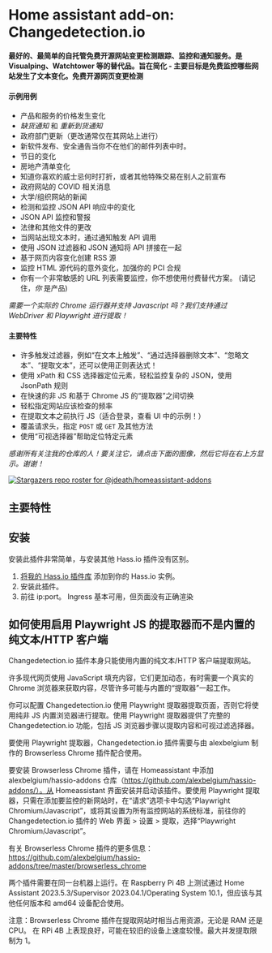 # Home assistant add-on: Changedetection.io

**最好的、最简单的自托管免费开源网站变更检测跟踪、监控和通知服务。是 Visualping、Watchtower 等的替代品。旨在简化 - 主要目标是免费监控哪些网站发生了文本变化。免费开源网页变更检测**

#### 示例用例

- 产品和服务的价格发生变化
- _缺货通知_ 和 _重新到货通知_
- 政府部门更新（更改通常仅在其网站上进行）
- 新软件发布、安全通告当你不在他们的邮件列表中时。
- 节日的变化
- 房地产清单变化
- 知道你喜欢的威士忌何时打折，或者其他特殊交易在别人之前宣布
- 政府网站的 COVID 相关消息
- 大学/组织网站的新闻
- 检测和监控 JSON API 响应中的变化
- JSON API 监控和警报
- 法律和其他文件的更改
- 当网站出现文本时，通过通知触发 API 调用
- 使用 JSON 过滤器和 JSON 通知将 API 拼接在一起
- 基于网页内容变化创建 RSS 源
- 监控 HTML 源代码的意外变化，加强你的 PCI 合规
- 你有一个非常敏感的 URL 列表需要监控，你不想使用付费替代方案。 (请记住，_你_ 是产品)

_需要一个实际的 Chrome 运行器并支持 Javascript 吗？我们支持通过 WebDriver 和 Playwright 进行提取！</a>_

#### 主要特性

- 许多触发过滤器，例如“在文本上触发”、“通过选择器删除文本”、“忽略文本”、“提取文本”，还可以使用正则表达式！
- 使用 xPath 和 CSS 选择器定位元素，轻松监控复杂的 JSON，使用 JsonPath 规则
- 在快速的非 JS 和基于 Chrome JS 的“提取器”之间切换
- 轻松指定网站应该检查的频率
- 在提取文本之前执行 JS（适合登录，查看 UI 中的示例！）
- 覆盖请求头，指定 `POST` 或 `GET` 及其他方法
- 使用“可视选择器”帮助定位特定元素

_感谢所有关注我的仓库的人！要关注它，请点击下面的图像，然后它将在右上方显示。谢谢！_

[![Stargazers repo roster for @jdeath/homeassistant-addons](https://reporoster.com/stars/jdeath/homeassistant-addons)](https://github.com/jdeath/homeassistant-addons/stargazers)

## 主要特性


## 安装

安装此插件非常简单，与安装其他 Hass.io 插件没有区别。

1. [将我的 Hass.io 插件库][repository] 添加到你的 Hass.io 实例。
1. 安装此插件。
1. 前往 ip:port。 Ingress 基本可用，但页面没有正确渲染


## 如何使用启用 Playwright JS 的提取器而不是内置的纯文本/HTTP 客户端

Changedetection.io 插件本身只能使用内置的纯文本/HTTP 客户端提取网站。

许多现代网页使用 JavaScript 填充内容，它们更加动态，有时需要一个真实的 Chrome 浏览器来获取内容，尽管许多可能与内置的“提取器”一起工作。

你可以配置 Changedetection.io 使用 Playwright 提取器提取页面，否则它将使用纯非 JS 内置浏览器进行提取。使用 Playwright 提取器提供了完整的 Changedetection.io 功能，包括 JS 浏览器步骤以提取内容和可视过滤选择器。

要使用 Playwright 提取器，Changedetection.io 插件需要与由 alexbelgium 制作的 Browserless Chrome 插件配合使用。

要安装 Browserless Chrome 插件，请在 Homeassistant 中添加 alexbelgium/hassio-addons 仓库（https://github.com/alexbelgium/hassio-addons/）。从 Homeassistant 界面安装并启动该插件。要使用 Playwright 提取器，只需在添加要监控的新网站时，在“请求”选项卡中勾选“Playwright Chromium/Javascript”，或将其设置为所有监控网站的系统标准，前往你的 Changedetection.io 插件的 Web 界面 > 设置 > 提取，选择“Playwright Chromium/Javascript”。

有关 Browserless Chrome 插件的更多信息：https://github.com/alexbelgium/hassio-addons/tree/master/browserless_chrome

两个插件需要在同一台机器上运行。在 Raspberry Pi 4B 上测试通过 Home Assistant 2023.5.3/Supervisor 2023.04.1/Operating System 10.1，但应该与其他任何版本和 amd64 设备配合使用。

注意：Browserless Chrome 插件在提取网站时相当占用资源，无论是 RAM 还是 CPU。 在 RPi 4B 上表现良好，可能在较旧的设备上速度较慢。最大并发提取限制为 1。


[repository]: https://github.com/jdeath/homeassistant-addons